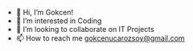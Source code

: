 - 👋 Hi, I’m Gokcen!
- 👀 I’m interested in Coding
- 💞️ I’m looking to collaborate on IT Projects
- 📫 How to reach me gokcenucarozsoy@gmail.com
